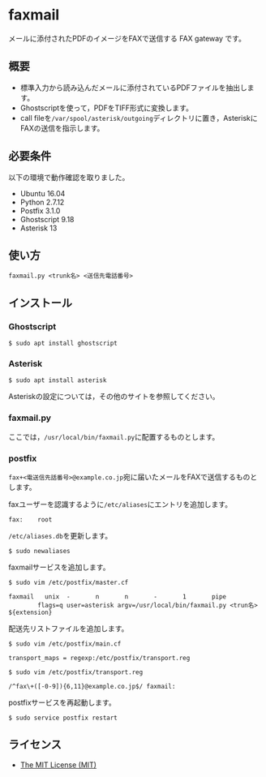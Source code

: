 faxmail
=======

メールに添付されたPDFのイメージをFAXで送信する FAX gateway です。

## 概要

- 標準入力から読み込んだメールに添付されているPDFファイルを抽出します。
- Ghostscriptを使って，PDFをTIFF形式に変換します。
- call fileを`/var/spool/asterisk/outgoing`ディレクトリに置き，AsteriskにFAXの送信を指示します。

## 必要条件

以下の環境で動作確認を取りました。

- Ubuntu 16.04
- Python 2.7.12
- Postfix 3.1.0
- Ghostscript 9.18
- Asterisk 13

## 使い方

```
faxmail.py <trunk名> <送信先電話番号>
```

## インストール
### Ghostscript

```
$ sudo apt install ghostscript
```

### Asterisk

```
$ sudo apt install asterisk
```

Asteriskの設定については，その他のサイトを参照してください。

### faxmail.py

ここでは，`/usr/local/bin/faxmail.py`に配置するものとします。

### postfix

`fax+<電送信先話番号>@example.co.jp`宛に届いたメールをFAXで送信するものとします。

faxユーザーを認識するように`/etc/aliases`にエントリを追加します。
```
fax:	root
```
`/etc/aliases.db`を更新します。
```
$ sudo newaliases
```

faxmailサービスを追加します。
```
$ sudo vim /etc/postfix/master.cf

faxmail   unix  -       n       n       -       1       pipe
        flags=q user=asterisk argv=/usr/local/bin/faxmail.py <trun名> ${extension}
```

配送先リストファイルを追加します。
```
$ sudo vim /etc/postfix/main.cf

transport_maps = regexp:/etc/postfix/transport.reg
```

```
$ sudo vim /etc/postfix/transport.reg

/^fax\+([-0-9]){6,11}@example.co.jp$/ faxmail:
```

postfixサービスを再起動します。

```
$ sudo service postfix restart
```

## ライセンス

- [The MIT License (MIT)](https://github.com/tcnksm/tool/blob/master/LICENCE)
